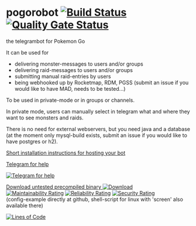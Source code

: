 # pogorobot [![Build Status](https://travis-ci.org/theyellow/pogorobot.svg?branch=master)](https://travis-ci.org/theyellow/pogorobot) [![Quality Gate Status](https://sonarcloud.io/api/project_badges/measure?project=theyellow_pogorobot&metric=alert_status)](https://sonarcloud.io/dashboard?id=theyellow_pogorobot)

the telegrambot for Pokemon Go

It can be used for
- delivering monster-messages to users and/or groups
- delivering raid-messages to users and/or groups
- submitting manual raid-entries by users
- being webhooked up by Rocketmap, RDM, PGSS (submit an issue if you would like to have MAD, needs to be tested...)

To be used in private-mode or in groups or channels.

In private mode, users can manually select in telegram what and where they want to see monsters and raids. 

There is no need for external webservers, but you need java and a database (at the moment only mysql-build exists, submit an issue if you would like to have postgres or h2).

[Short installation instructions for hosting your bot](https://github.com/theyellow/pogorobot/wiki/Short-installation-and-usage-guide)

[Telegram for help](https://t.me/pogorobot_users)

[![Telegram for help](https://github.com/theyellow/pogorobot/blob/master/src/main/resources/logo-48.png)](https://t.me/pogorobot_users)

[Download untested precompiled binary ![Download](https://api.bintray.com/packages/theyellow/repo/pogorobot/images/download.svg?version=latest) ](https://bintray.com/theyellow/repo/pogorobot/latest/link) [![Maintainability Rating](https://sonarcloud.io/api/project_badges/measure?project=theyellow_pogorobot&metric=sqale_rating)](https://sonarcloud.io/dashboard?id=theyellow_pogorobot) [![Reliability Rating](https://sonarcloud.io/api/project_badges/measure?project=theyellow_pogorobot&metric=reliability_rating)](https://sonarcloud.io/dashboard?id=theyellow_pogorobot) [![Security Rating](https://sonarcloud.io/api/project_badges/measure?project=theyellow_pogorobot&metric=security_rating)](https://sonarcloud.io/dashboard?id=theyellow_pogorobot)<br>
(config-example directly at github, shell-script for linux with 'screen' also available there)


[![Lines of Code](https://sonarcloud.io/api/project_badges/measure?project=theyellow_pogorobot&metric=ncloc)](https://sonarcloud.io/dashboard?id=theyellow_pogorobot)



